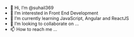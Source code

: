 - 👋 Hi, I’m @suhail369
- 👀 I’m interested in Front End Development
- 🌱 I’m currently learning JavaScript, Angular and ReactJS
- 💞️ I’m looking to collaborate on ...
- 📫 How to reach me ...

<!---
suhail369/suhail369 is a ✨ special ✨ repository because its `README.md` (this file) appears on your GitHub profile.
You can click the Preview link to take a look at your changes.
--->
